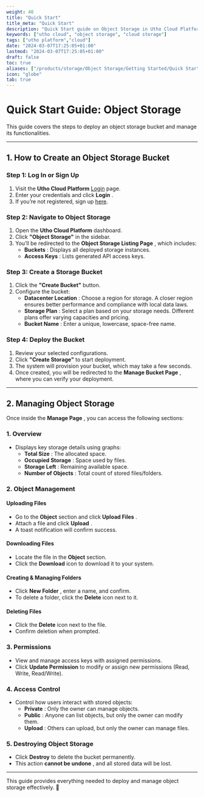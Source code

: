 ```yaml
---
weight: 40
title: "Quick Start"
title_meta: "Quick Start"
description: "Quick Start guide on Object Storage in Utho Cloud Platform"
keywords: ["utho cloud", "object storage", "cloud storage"]
tags: ["utho platform","cloud"]
date: "2024-03-07T17:25:05+01:00"
lastmod: "2024-03-07T17:25:05+01:00"
draft: false
toc: true
aliases: ["/products/storage/Object Storage/Getting Started/Quick Start"]
icon: "globe"
tab: true
---
```



# **Quick Start Guide: Object Storage**

This guide covers the steps to deploy an object storage bucket and manage its functionalities.

---

## **1. How to Create an Object Storage Bucket**

### **Step 1: Log In or Sign Up**

1. Visit the **Utho Cloud Platform** [Login](https://console.utho.com/login) page.
2. Enter your credentials and click  **Login** .
3. If you’re not registered, sign up [here](https://console.utho.com/signup).

### **Step 2: Navigate to Object Storage**

1. Open the **Utho Cloud Platform** dashboard.
2. Click **"Object Storage"** in the sidebar.
3. You’ll be redirected to the  **Object Storage Listing Page** , which includes:
   * **Buckets** : Displays all deployed storage instances.
   * **Access Keys** : Lists generated API access keys.

### **Step 3: Create a Storage Bucket**

1. Click the **"Create Bucket"** button.
2. Configure the bucket:
   * **Datacenter Location** : Choose a region for storage. A closer region ensures better performance and compliance with local data laws.
   * **Storage Plan** : Select a plan based on your storage needs. Different plans offer varying capacities and pricing.
   * **Bucket Name** : Enter a unique, lowercase, space-free name.

### **Step 4: Deploy the Bucket**

1. Review your selected configurations.
2. Click **"Create Storage"** to start deployment.
3. The system will provision your bucket, which may take a few seconds.
4. Once created, you will be redirected to the  **Manage Bucket Page** , where you can verify your deployment.

---

## **2. Managing Object Storage**

Once inside the  **Manage Page** , you can access the following sections:

### **1. Overview**

* Displays key storage details using graphs:
  * **Total Size** : The allocated space.
  * **Occupied Storage** : Space used by files.
  * **Storage Left** : Remaining available space.
  * **Number of Objects** : Total count of stored files/folders.

### **2. Object Management**

#### **Uploading Files**

* Go to the **Object** section and click  **Upload Files** .
* Attach a file and click  **Upload** .
* A toast notification will confirm success.

#### **Downloading Files**

* Locate the file in the **Object** section.
* Click the **Download** icon to download it to your system.

#### **Creating & Managing Folders**

* Click  **New Folder** , enter a name, and confirm.
* To delete a folder, click the **Delete** icon next to it.

#### **Deleting Files**

* Click the **Delete** icon next to the file.
* Confirm deletion when prompted.

### **3. Permissions**

* View and manage access keys with assigned permissions.
* Click **Update Permission** to modify or assign new permissions (Read, Write, Read/Write).

### **4. Access Control**

* Control how users interact with stored objects:
  * **Private** : Only the owner can manage objects.
  * **Public** : Anyone can list objects, but only the owner can modify them.
  * **Upload** : Others can upload, but only the owner can manage files.

### **5. Destroying Object Storage**

* Click **Destroy** to delete the bucket permanently.
* This action  **cannot be undone** , and all stored data will be lost.

---

This guide provides everything needed to deploy and manage object storage effectively. 🚀
